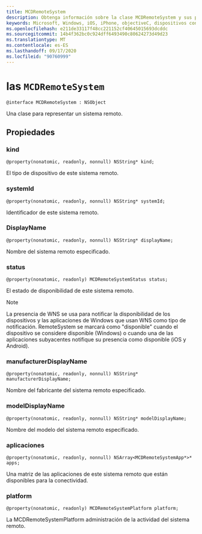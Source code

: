 ```yaml
---
title: MCDRemoteSystem
description: Obtenga información sobre la clase MCDRemoteSystem y sus propiedades. Esta clase se utiliza para representar un sistema remoto.
keywords: Microsoft, Windows, iOS, iPhone, objectiveC, dispositivos conectados, proyecto Roma
ms.openlocfilehash: e211de33117f48cc221152cf40645015693dcddc
ms.sourcegitcommit: 14b4f362bc0c924dff6493490c80624273d49d23
ms.translationtype: MT
ms.contentlocale: es-ES
ms.lasthandoff: 09/17/2020
ms.locfileid: "90760999"
---
```

# <a name="class-mcdremotesystem"></a>las `MCDRemoteSystem` 

```
@interface MCDRemoteSystem : NSObject
```  

Una clase para representar un sistema remoto.

## <a name="properties"></a>Propiedades

### <a name="kind"></a>kind
`@property(nonatomic, readonly, nonnull) NSString* kind;`

El tipo de dispositivo de este sistema remoto.

### <a name="systemid"></a>systemId
`@property(nonatomic, readonly, nonnull) NSString* systemId;`

Identificador de este sistema remoto.

### <a name="displayname"></a>DisplayName
`@property(nonatomic, readonly, nonnull) NSString* displayName;`

Nombre del sistema remoto especificado.

### <a name="status"></a>status
`@property(nonatomic, readonly) MCDRemoteSystemStatus status;`

El estado de disponibilidad de este sistema remoto.

> [!NOTE]
La presencia de WNS se usa para notificar la disponibilidad de los dispositivos y las aplicaciones de Windows que usan WNS como tipo de notificación.  RemoteSystem se marcará como "disponible" cuando el dispositivo se considere disponible (Windows) o cuando una de las aplicaciones subyacentes notifique su presencia como disponible (iOS y Android). 

### <a name="manufacturerdisplayname"></a>manufacturerDisplayName
`@property(nonatomic, readonly, nonnull) NSString* manufacturerDisplayName;`

Nombre del fabricante del sistema remoto especificado.

### <a name="modeldisplayname"></a>modelDisplayName
`@property(nonatomic, readonly, nonnull) NSString* modelDisplayName;`

Nombre del modelo del sistema remoto especificado.

### <a name="apps"></a>aplicaciones
`@property(nonatomic, readonly, nonnull) NSArray<MCDRemoteSystemApp*>* apps;`

Una matriz de las aplicaciones de este sistema remoto que están disponibles para la conectividad.

### <a name="platform"></a>platform
`@property(nonatomic, readonly) MCDRemoteSystemPlatform platform;`

La MCDRemoteSystemPlatform administración de la actividad del sistema remoto.
